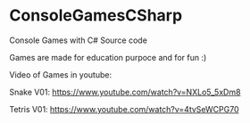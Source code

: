 # ConsoleGamesCSharp
Console Games with C# Source code

Games are made for education purpoce and for fun :) 

Video of Games in youtube:

Snake V01: https://www.youtube.com/watch?v=NXLo5_5xDm8

Tetris V01: https://www.youtube.com/watch?v=4tvSeWCPG70
